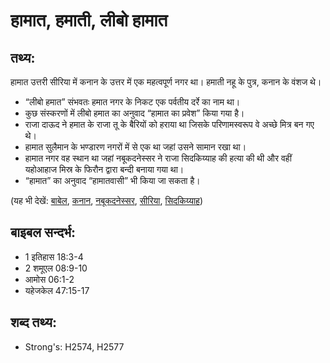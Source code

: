 # हामात, हमाती, लीबो हामात #

## तथ्य: ##

हामात उत्तरी सीरिया में कनान के उत्तर में एक महत्वपूर्ण नगर था। हमाती नहू के पुत्र, कनान के वंशज थे।

* “लीबो हमात” संभवतः हमात नगर के निकट एक पर्वतीय दर्रे का नाम था।
* कुछ संस्करणों में लीबो हमात का अनुवाद “हामात का प्रवेश” किया गया है।
* राजा दाऊद ने हमात के राजा तू के बैरियों को हराया था जिसके परिणामस्वरूप वे अच्छे मित्र बन गए थे।
* हामात सुलैमान के भण्डारण नगरों में से एक था जहां उसने सामान रखा था।
* हामात नगर वह स्थान था जहां नबूकदनेस्सर ने राजा सिदकिय्याह की हत्या की थी और वहीं यहोआहाज मिस्र के फिरौन द्वारा बन्दी बनाया गया था।
* “हामात” का अनुवाद “हामातवासी” भी किया जा सकता है।
 

(यह भी देखें: [बाबेल](../babylon.md), [कनान](../canaan.md), [नबूकदनेस्सर](../nebuchadnezzar.md), [सीरिया](../syria.md), [सिदकिय्याह](../zedekiah.md))

## बाइबल सन्दर्भ: ##

* 1 इतिहास 18:3-4
* 2 शमूएल 08:9-10
* आमोस 06:1-2
* यहेजकेल 47:15-17

## शब्द तथ्य: ##

* Strong's: H2574, H2577
